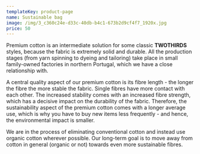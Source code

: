 ```yaml
---
templateKey: product-page
name: Sustainable bag
image: /img/3_c360c24e-d33c-40db-b4c1-673b2d9cf4f7_1920x.jpg
price: 50
---
```

Premium cotton is an intermediate solution for some classic **TWOTHIRDS** styles, because the fabric is extremely solid and durable. All the production stages (from yarn spinning to dyeing and tailoring) take place in small family-owned factories in northern Portugal, which we have a close relationship with.

A central quality aspect of our premium cotton is its fibre length - the longer the fibre the more stable the fabric. Single fibres have more contact with each other. The increased stability comes with an increased fibre strength, which has a decisive impact on the durability of the fabric. Therefore, the sustainability aspect of the premium cotton comes with a longer average use, which is why you have to buy new items less frequently - and hence, the environmental impact is smaller.

We are in the process of eliminating conventional cotton and instead use organic cotton wherever possible. Our long-term goal is to move away from cotton in general (organic or not) towards even more sustainable fibres.

